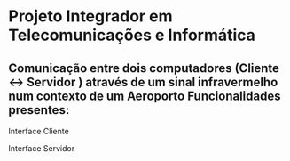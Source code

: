 # Projeto Integrador em Telecomunicações e Informática
Comunicação entre dois computadores (Cliente <-> Servidor ) através de um sinal infravermelho num contexto de um Aeroporto
Funcionalidades presentes:
- 
Interface Cliente

Interface Servidor

